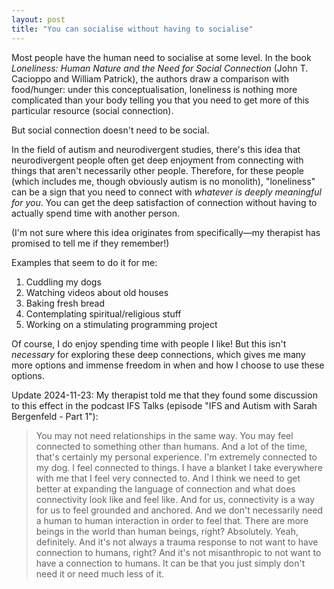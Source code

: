 ```yaml
---
layout: post
title: "You can socialise without having to socialise"
---
```


Most people have the human need to socialise at some level. In the book *Loneliness: Human Nature and the Need for Social Connection* (John T. Cacioppo and William Patrick), the authors draw a comparison with food/hunger: under this conceptualisation, loneliness is nothing more complicated than your body telling you that you need to get more of this particular resource (social connection).

But social connection doesn't need to be social.

In the field of autism and neurodivergent studies, there's this idea that neurodivergent people often get deep enjoyment from connecting with things that aren't necessarily other people. Therefore, for these people (which includes me, though obviously autism is no monolith), "loneliness" can be a sign that you need to connect with *whatever is deeply meaningful for you*. You can get the deep satisfaction of connection without having to actually spend time with another person.

(I'm not sure where this idea originates from specifically—my therapist has promised to tell me if they remember!)

Examples that seem to do it for me:

1. Cuddling my dogs
2. Watching videos about old houses
3. Baking fresh bread
4. Contemplating spiritual/religious stuff
5. Working on a stimulating programming project

Of course, I do enjoy spending time with people I like! But this isn't *necessary* for exploring these deep connections, which gives me many more options and immense freedom in when and how I choose to use these options.

Update 2024-11-23:
My therapist told me that they found some discussion to this effect in the podcast IFS Talks (episode "IFS and Autism with Sarah Bergenfeld - Part 1"):

> You may not need relationships in the same way. You may feel connected to something other than humans. And a lot of the time, that's certainly my personal experience. I'm extremely connected to my dog. I feel connected to things. I have a blanket I take everywhere with me that I feel very connected to.
> And I think we need to get better at expanding the language of connection and what does connectivity look like and feel like. And for us, connectivity is a way for us to feel grounded and anchored. And we don't necessarily need a human to human interaction in order to feel that. There are more beings in the world than human beings, right? Absolutely. Yeah, definitely. And it's not always a trauma response to not want to have connection to humans, right? And it's not misanthropic to not want to have a connection to humans. It can be that you just simply don't need it or need much less of it.
